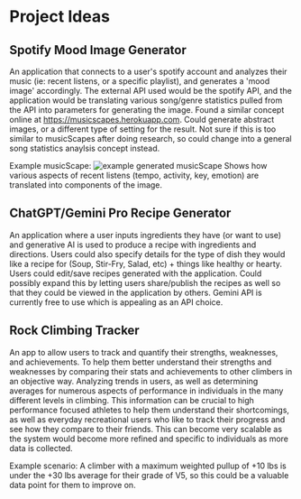 # Project Ideas

## Spotify Mood Image Generator

An application that connects to a user's spotify account and analyzes their music (ie: recent listens, or a specific playlist), and generates a 'mood image' accordingly. The external API used would be the spotify API, and the application would be translating various song/genre statistics pulled from the API into parameters for generating the image. Found a similar concept online at <https://musicscapes.herokuapp.com>.
Could generate abstract images, or a different type of setting for the result. Not sure if this is too similar to musicScapes after doing research, so could change into a general song statistics anaylsis concept instead.

Example musicScape: ![example generated musicScape][musicScape]
Shows how various aspects of recent listens (tempo, activity, key, emotion) are translated into components of the image.

## ChatGPT/Gemini Pro Recipe Generator

An application where a user inputs ingredients they have (or want to use) and generative AI is used to produce a recipe with ingredients and directions. Users could also specify details for the type of dish they would like a recipe for (Soup, Stir-Fry, Salad, etc) + things like healthy or hearty. Users could edit/save recipes generated with the application. Could possibly expand this by letting users share/publish the recipes as well so that they could be viewed in the application by others. Gemini API is currently free to use which is appealing as an API choice. 

## Rock Climbing Tracker

An app to allow users to track and quantify their strengths, weaknesses, and achievements. To help them better understand their strengths and weaknesses by comparing their stats and achievements to other climbers in an objective way. Analyzing trends in users, as well as determining averages for numerous aspects of performance in individuals in the many different levels in climbing. This information can be crucial to high performance focused athletes to help them understand their shortcomings, as well as everyday recreational users who like to track their progress and see how they compare to their friends. This can become very scalable as the system would become more refined and specific to individuals as more data is collected.

Example scenario: A climber with a maximum weighted pullup of +10 lbs is under the +30 lbs average for their grade of V5, so this could be a valuable data point for them to improve on.


[musicScape]:
Images/musicscape_example.png